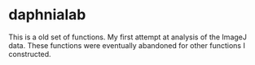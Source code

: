 daphnialab
==============

This is a old set of functions. My first attempt at analysis of the ImageJ data. These functions were eventually abandoned for other functions I constructed.

